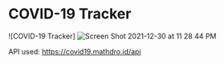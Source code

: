 # COVID-19 Tracker


![COVID-19 Tracker] ![Screen Shot 2021-12-30 at 11 28 44 PM](https://user-images.githubusercontent.com/87336860/147803750-d17e6721-080f-4cee-8035-5e8be3872b0a.png)


API used: https://covid19.mathdro.id/api

